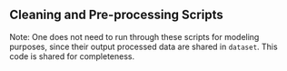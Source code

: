 ## Cleaning and Pre-processing Scripts

Note: One does not need to run through these scripts for modeling purposes, since their output processed data are shared in `dataset`. This code is shared for completeness.
